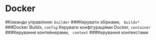 # Docker
#Команди управління:
``builder``   ###Керувати збірками,
`` buildx*``     ###Docker Buildx,
``config`` Керувати конфігураціями Docker,
``container ``  ###Керування контейнерами,
`` context``    ###Керування контекстами
